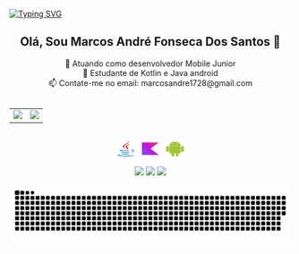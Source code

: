 [![Typing SVG](https://readme-typing-svg.herokuapp.com/?color=FFEC00&size=35&center=true&vCenter=true&width=1200&lines=Hi+there!+Welcome+to+my+Github+profile.;I+am+Marcos+André.+and+I'm+a+passionate+Android+developer.;How+about+we+talk+about+opportunities?;Let's+go+:%29)](https://git.io/typing-svg)&nbsp;

<div align="center">
  <h2>Olá, Sou Marcos André Fonseca Dos Santos 👋</h2>
    <a>🔭 Atuando como desenvolvedor Mobile Junior</a><br>
    <a>🌱 Estudante de Kotlin e Java android</a><br>
    <a>📫 Contate-me no email: marcosandre1728@gmail.com</a><br>
</div>
<br>

  <table><tr>
    <td valign="top"><img class="img" src="https://github-readme-stats.vercel.app/api?username=marcosandre28&show_icons=true&theme=radical" /></td>
    <td valign="top"><img class="img" src="https://github-readme-stats.vercel.app/api/top-langs/?username=marcosandre28&theme=radical&layout=compact" /></td>
  </tr>
</table>

<div style="display: inline_block" align="center"><br>
  <img align="center" alt="Rafa-Java" height="30" width="40" src="https://raw.githubusercontent.com/devicons/devicon/master/icons/java/java-original.svg">
  <img align="center" alt="Rafa-kotlin" height="30" width="40" src="https://raw.githubusercontent.com/devicons/devicon/master/icons/kotlin/kotlin-original.svg">
  <img align="center" alt="Rafa-android" height="30" width="40" src="https://raw.githubusercontent.com/devicons/devicon/master/icons/android/android-original.svg"> 
</div><br>

  <div align="center"> 
  <a href="https://instagram.com/marcos_andre28" target="_blank"><img src="https://img.shields.io/badge/-Instagram-%23E4405F?style=for-the-badge&logo=instagram&logoColor=white"      target="_blank"></a>
  <a href = "mailto:marcosandre1728@gmail.com"><img src="https://img.shields.io/badge/-Gmail-%23333?style=for-the-badge&logo=gmail&logoColor=white" target="_blank"></a>
  <a href="https://www.linkedin.com/in/marcos-andre-88610614a/" target="_blank"><img src="https://img.shields.io/badge/-LinkedIn-%230077B5?style=for-the-badge&logo=linkedin&logoColor=white" target="_blank"></a> 
 
  ![Snake animation](https://github.com/MarcosAndre28/MarcosAndre28/blob/output/github-contribution-grid-snake.svg)
 
</div>



